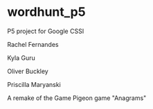 # wordhunt_p5
P5 project for Google CSSI

Rachel Fernandes

Kyla Guru

Oliver Buckley

Priscilla Maryanski

A remake of the Game Pigeon game "Anagrams"

